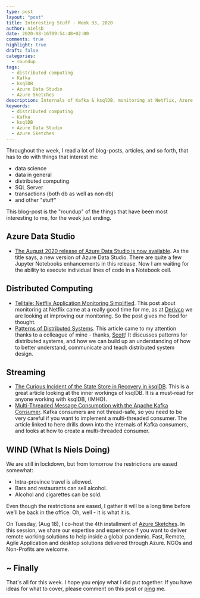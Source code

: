 ```yaml
---
type: post
layout: "post"
title: Interesting Stuff - Week 33, 2020
author: nielsb
date: 2020-08-16T09:54:48+02:00
comments: true
highlight: true
draft: false
categories:
  - roundup
tags:
  - distributed computing
  - Kafka
  - ksqlDB
  - Azure Data Studio
  - Azure Sketches
description: Internals of Kafka & ksqlDB, monitoring at Netflix, Azure Data Studio, Azure Sketches, and other interesting topics.
keywords:
  - distributed computing
  - Kafka
  - ksqlDB
  - Azure Data Studio
  - Azure Sketches   
---
```


Throughout the week, I read a lot of blog-posts, articles, and so forth, that has to do with things that interest me:

* data science
* data in general
* distributed computing
* SQL Server
* transactions (both db as well as non db)
* and other "stuff"

This blog-post is the "roundup" of the things that have been most interesting to me, for the week just ending.

<!--more-->

## Azure Data Studio

* [The August 2020 release of Azure Data Studio is now available][1]. As the title says, a new version of Azure Data Studio. There are quite a few Jupyter Notebooks enhancements in this release. Now I am waiting for the ability to execute individual lines of code in a Notebook cell.

## Distributed Computing

* [Telltale: Netflix Application Monitoring Simplified][2]. This post about monitoring at Netflix came at a really good time for me, as at [Derivco](/derivco) we are looking at improving our monitoring. So the post gives me food for thought.
* [Patterns of Distributed Systems][3]. This article came to my attention thanks to a colleague of mine - thanks, [Scott][4]! It discusses patterns for distributed systems, and how we can build up an understanding of how to better understand, communicate and teach distributed system design.

## Streaming

* [The Curious Incident of the State Store in Recovery in ksqlDB][5]. This is a great article looking at the inner workings of ksqlDB. It is a must-read for anyone working with ksqlDB, (IMHO).
* [Multi-Threaded Message Consumption with the Apache Kafka Consumer][6]. Kafka consumers are not thread-safe, so you need to be very careful if you want to implement a multi-threaded consumer. The article linked to here drills down into the internals of Kafka consumers, and looks at how to create a multi-threaded consumer.

## WIND (What Is Niels Doing)

We are still in lockdown, but from tomorrow the restrictions are eased somewhat:

* Intra-province travel is allowed.
* Bars and restaurants can sell alcohol.
* Alcohol and cigarettes can be sold.

Even though the restrictions are eased, I gather it will be a long time before we'll be back in the office. Oh, well - it is what it is.

On Tuesday, (Aug 18), I co-host the 4th installment of [Azure Sketches][7]. In this session, we share our expertise and experience if you want to deliver remote working solutions to help inside a global pandemic. Fast, Remote, Agile Application and desktop solutions delivered through Azure. NGOs and Non-Profits are welcome.

## ~ Finally

That's all for this week. I hope you enjoy what I did put together. If you have ideas for what to cover, please comment on this post or [ping][ma] me.

[ma]: mailto:niels.it.berglund@gmail.com
[mp]: https://blog.acolyer.org
[iq]: https://www.infoq.com/
[ew]: http://sqlonice.com/
[re]: http://blog.revolutionanalytics.com
[sqsk]: https://www.sqlskills.com
[mdaveyblog]: https://mdavey.wordpress.com/
[charlblog]: https://charlla.com/

[jovpop]: https://twitter.com/JovanPop_MSFT
[bobw]: https://twitter.com/bobwardms
[revod]: https://twitter.com/revodavid
[lonny]: https://twitter.com/sqL_handLe
[ewtw]: https://twitter.com/sqlOnIce
[buckw]: https://twitter.com/BuckWoodyMSFT
[mattw]: https://twitter.com/matthewwarren
[murba]: https://twitter.com/muratdemirbas
[daveda]: https://twitter.com/davidthecoder
[adcol]: https://twitter.com/adriancolyer
[jesrod]: https://twitter.com/jrdothoughts
[tomaz]: https://twitter.com/tomaz_tsql
[dataart]: https://twitter.com/dataartisans
[luis]: https://twitter.com/luis_de_sousa
[benstop]: https://twitter.com/benstopford
[conflu]: https://twitter.com/confluentinc
[tylert]: https://twitter.com/tyler_treat
[andrewng]: https://twitter.com/AndrewYNg
[lawr]: https://twitter.com/bytezn
[jue]: https://twitter.com/b0rk
[yan]: https://twitter.com/theburningmonk
[danny]: https://twitter.com/g9yuayon
[rmoff]: https://twitter.com/rmoff
[ryansw]: https://twitter.com/ryanswanstrom
[pabloc]: https://twitter.com/pabloc_ds
[mklep]: https://twitter.com/martinkl
[mdavey]: https://twitter.com/matt_davey
[jboner]: https://twitter.com/jboner
[joeduff]: https://twitter.com/funcOfJoe
[charl]: https://twitter.com/charllamprecht
[dbricks]: https://twitter.com/databricks
[adsit]: https://twitter.com/SitnikAdam
[vicky]: https://twitter.com/vickyharp
[dscentral]: https://twitter.com/DataScienceCtrl
[natemc]: https://twitter.com/natemcmaster
[ads]: https://twitter.com/azuredatastudio
[travw]: https://twitter.com/radtravis
[emilk]: https://twitter.com/IsTheArchitect


[1]: https://cloudblogs.microsoft.com/sqlserver/2020/08/12/the-august-2020-release-of-azure-data-studio-is-now-available/
[2]: https://netflixtechblog.com/telltale-netflix-application-monitoring-simplified-5c08bfa780ba
[3]: https://martinfowler.com/articles/patterns-of-distributed-systems/
[4]: https://www.linkedin.com/in/scott-dukes-aaa49154/
[5]: https://www.confluent.io/blog/ksqldb-state-stores-in-recovery/
[6]: https://www.confluent.io/blog/kafka-consumer-multi-threaded-messaging/
[7]: https://www.meetup.com/Azure-Transformation-Labs/events/272339566/
